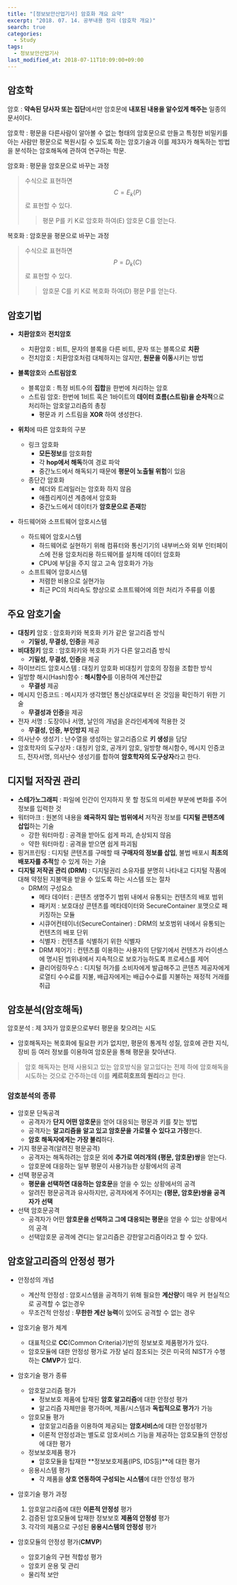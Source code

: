 ```yaml
---
title: "[정보보안산업기사] 암호화 개요 요약"
excerpt: "2018. 07. 14. 공부내용 정리 (암호학 개요)"
search: true
categories: 
  - Study
tags: 
  - 정보보안산업기사
last_modified_at: 2018-07-11T10:09:00+09:00
---
```


## 암호학

암호
: **약속된 당사자 또는 집단**에서만 암호문에 **내포된 내용을 알수있게 해주는** 일종의 문서이다.

암호학
: 평문을 다른사람이 알아볼 수 없는 형태의 암호문으로 만들고 특정한 비밀키를 아는 사람만 평문으로 복원시킬 수 있도록 하는 암호기술과 이를 제3자가 해독하는 방법을 분석하는 암호해독에 관하여 연구하는 학문.

암호화
: 평문을 암호문으로 바꾸는 과정

> 수식으로 표현하면 $$C = E_k(P)$$ 로 표현할 수 있다.
>> 평문 P를 키 K로 암호화 하여(E) 암호문 C를 얻는다.

복호화
: 암호문을 평문으로 바꾸는 과정

> 수식으로 표현하면 $$P = D_k(C)$$ 로 표현할 수 있다.
>> 암호문 C를 키 K로 복호화 하여(D) 평문 P를 얻는다.

## 암호기법

* **치환암호**와 **전치암호**
  * 치환암호 : 비트, 문자의 블록을 다른 비트, 문자 또는 블록으로 **치환**
  * 전치암호 : 치환암호처럼 대체하지는 않지만, **원문을 이동**시키는 방법
  

* **블록암호**와 **스트림암호**
  * 블록암호 : 특정 비트수의 **집합**을 한번에 처리하는 암호
  * 스트림 암호: 한번에 1비트 혹은 1바이트의 **데이터 흐름(스트림)을 순차적**으로 처리하는 암호알고리즘의 총칭
    + 평문과 키 스트림을 **XOR** 하여 생성한다.
    
    
* **위치**에 따른 암호화의 구분
  * 링크 암호화
    - **모든정보**를 암호화함
    - 각 **hop에서 해독**하여 경로 파악
    - 중간노드에서 해독되기 때문에 **평문이 노출될 위험**이 있음
  * 종단간 암호화
    - 헤더와 트레일러는 암호화 하지 않음
    - 애플리케이션 계층에서 암호화
    - 중간노드에서 데이터가 **암호문으로 존재**함


* 하드웨어와 소프트웨어 암호시스템
  * 하드웨어 암호시스템
    - 하드웨어로 실현하기 위해 컴퓨터와 통신기기의 내부버스와 외부 인터페이스에 전용 암호처리용 하드웨어를 설치해 데이터 암호화
    - CPU에 부담을 주지 않고 고속 암호화가 가능
  * 소프트웨어 암호시스템
    - 저렴한 비용으로 실현가능
    - 최근 PC의 처리속도 향상으로 소프트웨어에 의한 처리가 주류를 이룸
    
## 주요 암호기술

* **대칭키** 암호 : 암호화키와 복호화 키가 같은 알고리즘 방식
  - **기밀성, 무결성, 인증**을 제공
* **비대칭키** 암호 : 암호화키와 복호화 키가 다른 알고리즘 방식
  - **기밀성, 무결성, 인증**을 제공
* 하이브리드 암호시스템 : 대칭키 암호화 비대칭키 암호의 장점을 조합한 방식
* 일방향 해시(Hash)함수 : **해시함수**를 이용하여 계산한값
  - **무결성** 제공
* 메시지 인증코드 : 메시지가 생각했던 통신상대로부터 온 것임을 확인하기 위한 기술
  - **무결성과 인증**을 제공
* 전자 서명 : 도장이나 서명, 날인의 개념을 온라인세계에 적용한 것
  - **무결성, 인증, 부인방지** 제공
* 의사난수 생성기 : 난수열을 생성하는 알고리즘으로 **키 생성**을 담당
* 암호학자의 도구상자 : 대칭키 암호, 공개키 암호, 일방향 해시함수, 메시지 인증코드, 전자서명, 의사난수 생성기를 합하여 **암호학자의 도구상자**라고 한다.

## 디지털 저작권 관리

* **스테가노그래피** : 파일에 인간이 인지하지 못 할 정도의 미세한 부분에 변화를 주어 정보를 입력한 것
* 워터마크 : 원본의 내용을 **왜곡하지 않는 범위에서** 저작권 정보를 **디지털 콘텐츠에 삽입**하는 기술
  - 강한 워터마킹 : 공격을 받아도 쉽게 파괴, 손상되지 않음
  - 약한 워터마킹 : 공격을 받으면 쉽게 파괴됨
* 핑거프린팅 : 디지털 콘텐츠를 구매할 때 **구매자의 정보를 삽입**, 불법 배포시 **최초의 배포자를 추적**할 수 있게 하는 기술
* **디지털 저작권 관리 (DRM)** : 디지털권리 소유자를 분명히 나타내고 디지털 작품에 대해 약정된 지불액을 받을 수 있도록 하는 시스템 또는 절차
  - DRM의 구성요소
    + 메타 데이터 : 콘텐츠 생명주기 범위 내에서 유통되는 컨텐츠의 배포 범위
    + 패키저 : 보호대상 콘텐츠를 메타데이터와 SecureContainer 포맷으로 패키징하는 모듈
    + 시큐어컨테이너(SecureContainer) : DRM의 보호범위 내에서 유통되는 컨텐츠의 배포 단위
    + 식별자 : 컨텐츠를 식별하기 위한 식별자
    + DRM 제어기 : 컨텐츠를 이용하는 사용자의 단말기에서 컨텐츠가 라이센스에 명시된 범위내에서 지속적으로 보호가능하도록 프로세스를 제어
    + 클리어링하우스 : 디지털 허가를 소비자에게 발급해주고 콘텐츠 제공자에게 로열티 수수료를 지불, 배급자에게는 배급수수료를 지불하는 재정적 거래를 취급
    
## 암호분석(암호해독)

암호분석
: 제 3자가 암호문으로부터 평문을 찾으려는 시도

- 암호해독자는 복호화에 필요한 키가 없지만, 평문의 통계적 성질, 암호에 관한 지식, 장비 등 여러 정보를 이용하여 암호문을 통해 평문을 찾아낸다.

> 암호 해독자는 현재 사용되고 있는 암호방식을 알고있다는 전제 하에 암호해독을 시도하는 것으로 간주하는데 이를 **케르히호프의 원리**라고 한다.

### 암호분석의 종류

* 암호문 단독공격
  - 공격자가 **단지 어떤 암호문**을 얻어 대응되는 평문과 키를 찾는 방법
  - 공격자는 **알고리즘을 알고 있고 암호문을 가로챌 수 있다고 가정**한다.
  - **암호 해독자에게는 가장 불리**하다.
* 기지 평문공격(알려진 평문공격)
  - 공격자는 해독하려는 암호문 외에 **추가로 여러개의 (평문, 암호문)쌍**을 얻는다.
  - 암호문에 대응하는 일부 평문이 사용가능한 상황에서의 공격
* 선택 평문공격
  - **평문을 선택하면 대응하는 암호문**을 얻을 수 있는 상황에서의 공격
  - 알려진 평문공격과 유사하지만, 공격자에게 주어지는 **(평문, 암호문)쌍을 공격자가 선택**
* 선택 암호문공격
  - 공격자가 어떤 **암호문을 선택하고 그에 대응되는 평문**을 얻을 수 있는 상황에서의 공격
  - 선택암호문 공격에 견디는 알고리즘은 강한알고리즘이라고 할 수 있다.

## 암호알고리즘의 안정성 평가

* 안정성의 개념
  - 계산적 안정성 : 암호시스템을 공격하기 위해 필요한 **계산량**이 매우 커 현실적으로 공격할 수 없는경우
  - 무조건적 안정성 : **무한한 계산 능력**이 있어도 공격할 수 없는 경우
* 암호기술 평가 체계
  - 대표적으로 **CC**(Common Criteria)기반의 정보보호 제품평가가 있다.
  - 암호모듈에 대한 안정성 평가로 가장 널리 참조되는 것은 미국의 NIST가 수행하는 **CMVP**가 있다.
* 암호기술 평가 종류
  + 암호알고리즘 평가 
    - 정보보호 제품에 탑재된 **암호 알고리즘**에 대한 안정성 평가
    - 알고리즘 자체만을 평가하며, 제품/시스템과 **독립적으로 평가**가 가능
  + 암호모듈 평가
    - 암호알고리즘을 이용하여 제공되는 **암호서비스**에 대한 안정성평가
    - 이론적 안정성과는 별도로 암호서비스 기능을 제공하는 암호모듈의 안정성에 대한 평가
  + 정보보호제품 평가
    - 암호모듈을 탑재한 **정보보호제품(IPS, IDS등)**에 대한 평가
  + 응용시스템 평가
    - 각 제품을 **상호 연동하여 구성되는 시스템**에 대한 안정성 평가
* 암호기술 평가 과정
  1. 암호알고리즘에 대한 **이론적 안정성** 평가
  2. 검증된 암호모듈에 탑재한 정보보호 **제품의 안정성** 평가
  3. 각각의 제품으로 구성된 **응용시스템의 안정성** 평가
  

* 암호모듈의 안정성 평가(**CMVP**)
  - 암호기술의 구현 적합성 평가
  - 암호키 운용 및 관리
  - 물리적 보안
  